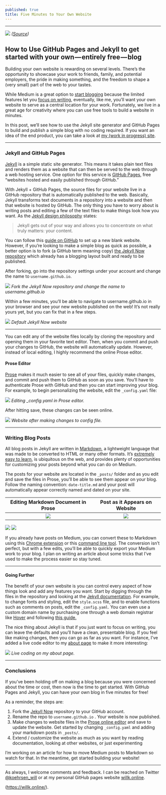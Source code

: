 ```yaml
---
published: true
title: Five Minutes to Your Own Website
---
```

* * *

![](https://cdn-images-1.medium.com/max/2000/1*iPY8nENYXcSoH-UmNP8_iw.jpeg)
*([Source](https://www.pexels.com/photo/landscape-blue-cloud-109678/))*

## How to Use GitHub Pages and Jekyll to get started with your own — entirely free — blog

Building your own website is rewarding on several levels. There’s the opportunity to showcase your work to friends, family, and potential employers, the pride in making something, and the freedom to shape a (very small) part of the web to your tastes.

While Medium is a great option to [start blogging](https://medium.com/p/50715f37833a?source=user_profile---------10------------------) because the limited features let you [focus on writing](https://medium.com/p/cc842795ed52?source=user_profile---------3------------------), eventually, like me, you’ll want your own website to serve as a central location for your work. Fortunately, we live in a great age for creativity where you can use free tools to build a website in minutes.

In this post, we’ll see how to use the Jekyll site generator and GitHub Pages to build and publish a simple blog with no coding required. If you want an idea of the end product, you can take a look at [my (work in progress) site](https://willk.online/).

* * *

### Jekyll and GitHub Pages

[Jekyll](https://jekyllrb.com/) is a simple static site generator. This means it takes plain text files and renders them as a website that can then be served to the web through a web hosting service. One option for this service is [GitHub Pages](https://pages.github.com/), free “websites hosted and easily published through GitHub.”

With Jekyll + GitHub Pages, the source files for your website live in a GitHub repository that is automatically published to the web. Basically, Jekyll transforms text documents in a repository into a website and then that website is hosted by GitHub. The only thing you have to worry about is writing posts and editing a few of the text files to make things look how you want. As the [Jekyll design philosophy](https://github.com/jekyll/jekyll/blob/master/README.markdown) states:

> Jekyll gets out of your way and allows you to concentrate on what truly matters: your content.

You can follow this [guide on GitHub](https://guides.github.com/features/pages/) to set up a new blank website. However, if you’re looking to make a simple blog as quick as possible, a better option is to fork (a GitHub term meaning copy) [the Jekyll Now repository](https://github.com/barryclark/jekyll-now) which already has a blogging layout built and ready to be published.

After forking, go into the repository settings under your account and change the name to `username.github.io`.

![](https://cdn-images-1.medium.com/max/2000/1*emZR_cJKygTrcssJyRfakg.png)
*Fork the Jekyll Now repository and change the name to username.github.io*

Within a few minutes, you’ll be able to navigate to username.github.io in your browser and see your new website published on the web! It’s not really yours yet, but you can fix that in a few steps.

![](https://cdn-images-1.medium.com/max/2000/1*98gpd3Nol1ZVBXbQStUpbg.png)
*Default Jekyll Now website*

* * *

You can edit any of the website files locally by cloning the repository and opening them in your favorite text editor. Then, when you commit and push your changes to GitHub, the website will automatically update. However, instead of local editing, I highly recommend the online Prose editor.

#### Prose Editor

[Prose](http://prose.io) makes it much easier to see all of your files, quickly make changes, and commit and push them to GitHub as soon as you save. You’ll have to authenticate Prose with GitHub and then you can start improving your blog. For example, to begin personalizing the website, edit the `_config.yaml` file:

![](https://cdn-images-1.medium.com/max/1600/1*knw8i9osrtslbowppGt51w.png)
*Editing _config.yaml in Prose editor.*

After hitting save, these changes can be seen online.

![](https://cdn-images-1.medium.com/max/1600/1*2tR0hnKC0-vyTt5QM18k1Q.png)
*Website after making changes to config file.*

* * *

### Writing Blog Posts

All blog posts in Jekyll are written in [Markdown](https://en.wikipedia.org/wiki/Markdown), a lightweight language that was made to be converted to HTML or many other formats. It’s [extremely easy to learn](https://github.com/adam-p/markdown-here/wiki/Markdown-Cheatsheet), is ubiquitous on the web, and provides plenty of opportunities for customizing your posts beyond what you can do on Medium.

The posts for your website are located in the `_posts/` folder and as you edit and save the files in Prose, you’ll be able to see them appear on your blog. Follow the naming convention: `date-title.md` and your post will automatically appear correctly named and dated on your site.


Editing Markdown Document in Prose            |  Post as it Appears on Website
:-------------------------:|:-------------------------:
![](https://cdn-images-1.medium.com/max/1200/1*d8i935OAi_-8t1a6ybI7Tw.png)  |  ![](https://cdn-images-1.medium.com/max/1200/1*MIwLnnGj4MucXQpAqqIaaw.png)


![](https://cdn-images-1.medium.com/max/1200/1*d8i935OAi_-8t1a6ybI7Tw.png) ![](https://cdn-images-1.medium.com/max/1200/1*MIwLnnGj4MucXQpAqqIaaw.png)

If you already have posts on Medium, you can convert these to Markdown using this [Chrome extension](https://chrome.google.com/webstore/detail/convert-medium-posts-to-m/aelnflnmpbjgipamcogpdoppjbebnjea?hl=en) or this [command line tool](https://www.npmjs.com/package/markdown-to-medium). The conversion isn’t perfect, but with a few edits, you’ll be able to quickly export your Medium work to your blog. I plan on writing an article about some tricks that I’ve used to make the process easier so stay tuned.

* * *

#### Going Further

The benefit of your own website is you can control every aspect of how things look and add any features you want. Start by digging through the files in the repository and looking at the [Jekyll documentation](https://jekyllrb.com/docs/). For example, to change fonts and styling, edit the `style.scss` file, and to enable functions such as comments on posts, edit the `_config.yaml`. You can even use a custom domain name by purchasing one through a web domain registrar like [Hover](https://www.hover.com/) and following [this guide.](https://medium.com/@hossainkhan/using-custom-domain-for-github-pages-86b303d3918a)

The nice thing about Jekyll is that if you just want to focus on writing, you can leave the defaults and you’ll have a clean, presentable blog. If you feel like making changes, then you can go as far as you want. For instance, I’ve added a live code editor to my [about page](https://willk.online/about/) to make it more interesting:

![](https://cdn-images-1.medium.com/max/1600/1*4FX6WuR4RNkYJIYjXArHzg.png)
*Live coding on my about page.*

* * *

### Conclusions

If you’ve been holding off on making a blog because you were concerned about the time or cost, then now is the time to get started. With GitHub Pages and Jekyll, you can have your own blog in five minutes for free!

As a reminder, the steps are:

1.  Fork the [Jekyll Now](https://github.com/barryclark/jekyll-now) repository to your GitHub account.
2.  Rename the repo to `username.github.io` . Your website is now published.
3.  Make changes to website files in the [Prose online editor](http://prose.io) and save to update the website. Get started by changing `_config.yaml` and adding your markdown posts in `_posts/`.
4.  Extend / customize the website as much as you want by reading documentation, looking at other websites, or just experimenting

I’m working on an article for how to move Medium posts to Markdown so watch for that. In the meantime, get started building your website!

* * *

As always, I welcome comments and feedback. I can be reached on Twitter [@koehrsen_will](http://twitter.com/@koehrsen_will) or at my personal GitHub pages website [willk.online](https://willk.online/).


(https://willk.online/).
